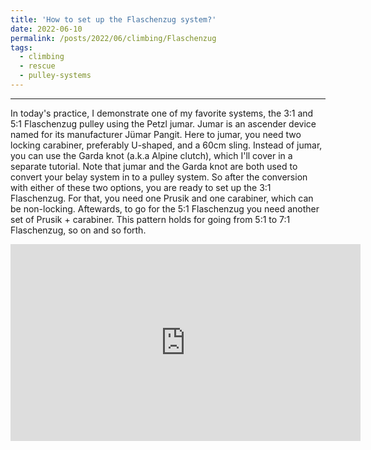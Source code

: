 ```yaml
---
title: 'How to set up the Flaschenzug system?'
date: 2022-06-10
permalink: /posts/2022/06/climbing/Flaschenzug
tags:
  - climbing
  - rescue
  - pulley-systems
---
```


---
In today's practice, I demonstrate one of my favorite systems, the 3:1 and 5:1 Flaschenzug pulley using the Petzl jumar. 
Jumar is an ascender device named for its manufacturer Jümar Pangit. Here to jumar, you need two locking carabiner, preferably U-shaped, and a 60cm sling. Instead of jumar, you can use the Garda knot (a.k.a Alpine clutch), which I'll cover in a separate tutorial. Note that jumar and the Garda knot are both used to convert your belay system in to a pulley system. So after the conversion with either of these two options, you are ready to set up the 3:1 Flaschenzug. For that, you need one Prusik and one carabiner, which can be non-locking. Aftewards, to go for the 5:1 Flaschenzug you need another set of Prusik + carabiner. This pattern holds for going from 5:1 to 7:1 Flaschenzug, so on and so forth.
<iframe width="560" height="315" src="https://www.youtube.com/embed/w2BuZ2B-iG4" title="YouTube video player" frameborder="0" allow="accelerometer; autoplay; clipboard-write; encrypted-media; gyroscope; picture-in-picture" allowfullscreen></iframe>

